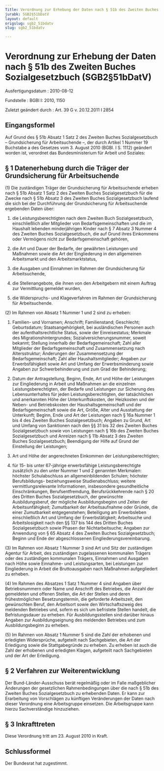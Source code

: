 ```yaml
---
Title: Verordnung zur Erhebung der Daten nach § 51b des Zweiten Buches Sozialgesetzbuch
jurabk: SGB2§51bDatV
layout: default
origslug: sgb2_51bdatv
slug: sgb2_51bdatv

---
```


# Verordnung zur Erhebung der Daten nach § 51b des Zweiten Buches Sozialgesetzbuch (SGB2§51bDatV)

Ausfertigungsdatum
:   2010-08-12

Fundstelle
:   BGBl I: 2010, 1150

Zuletzt geändert durch
:   Art. 39 G v. 20.12.2011 I 2854

## Eingangsformel

Auf Grund des § 51b Absatz 1 Satz 2 des Zweiten Buches
Sozialgesetzbuch – Grundsicherung für Arbeitsuchende –, der durch
Artikel 1 Nummer 19 Buchstabe a des Gesetzes vom 3. August 2010 (BGBl.
I S. 1112) geändert worden ist, verordnet das Bundesministerium für
Arbeit und Soziales:

## § 1 Datenerhebung durch die Träger der Grundsicherung für Arbeitsuchende

(1) Die zuständigen Träger der Grundsicherung für Arbeitsuchende
erheben nach § 51b Absatz 1 Satz 2 des Zweiten Buches Sozialgesetzbuch
für die Zwecke nach § 51b Absatz 3 des Zweiten Buches Sozialgesetzbuch
laufend die sich bei der Durchführung der Grundsicherung für
Arbeitsuchende ergebenden Daten über:

1.  die Leistungsberechtigten nach dem Zweiten Buch Sozialgesetzbuch,
    einschließlich aller Mitglieder von Bedarfsgemeinschaften und die im
    Haushalt lebenden minderjährigen Kinder nach § 7 Absatz 3 Nummer 4 des
    Zweiten Buches Sozialgesetzbuch, die auf Grund ihres Einkommens oder
    Vermögens nicht zur Bedarfsgemeinschaft gehören,


2.  die Art und Dauer der Bedarfe, der gewährten Leistungen und Maßnahmen
    sowie die Art der Eingliederung in den allgemeinen Arbeitsmarkt und
    den Arbeitsmarktstatus,


3.  die Ausgaben und Einnahmen im Rahmen der Grundsicherung für
    Arbeitsuchende,


4.  die Stellenangebote, die ihnen von den Arbeitgebern mit einem Auftrag
    zur Vermittlung gemeldet wurden,


5.  die Widerspruchs- und Klageverfahren im Rahmen der Grundsicherung für
    Arbeitsuchende.




(2) Im Rahmen von Absatz 1 Nummer 1 und 2 sind zu erheben:

1.  Familien- und Vornamen; Anschrift; Familienstand; Geschlecht;
    Geburtsdatum; Staatsangehörigkeit, bei ausländischen Personen auch der
    aufenthaltsrechtliche Status, sowie der Einreisestatus; Merkmale des
    Migrationshintergrundes; Sozialversicherungsnummer, soweit bekannt;
    Stellung innerhalb der Bedarfsgemeinschaft; Zahl aller Mitglieder der
    Bedarfsgemeinschaft und Zusammensetzung nach Altersstruktur;
    Änderungen der Zusammensetzung der Bedarfsgemeinschaft; Zahl aller
    Haushaltsmitglieder; Angaben zur Erwerbsfähigkeit sowie Art und Umfang
    der Erwerbsminderung sowie Angaben zur Schwerbehinderung und zum Grad
    der Behinderung;


2.  Datum der Antragstellung, Beginn, Ende, Art und Höhe der Leistungen
    zur Eingliederung in Arbeit und Maßnahmen an die einzelnen
    Leistungsberechtigten, der Bedarfe und Leistungen zur Sicherung des
    Lebensunterhaltes für jeden Leistungsberechtigten, der tatsächlichen
    und anerkannten Höhe der Unterkunftskosten, der Heizkosten und der
    Neben- und Betriebskosten der Haushaltsgemeinschaft und der
    Bedarfsgemeinschaft sowie die Art, Größe, Alter und Ausstattung der
    Unterkunft; Beginn, Ende und Art der Leistungen nach § 16a Nummer 1
    bis 4 des Zweiten Buches Sozialgesetzbuch; Angaben zu Grund, Art und
    Umfang von Sanktionen nach den §§ 31 bis 32 des Zweiten Buches
    Sozialgesetzbuch sowie von Leistungen nach § 16b des Zweiten Buches
    Sozialgesetzbuch und Anreizen nach § 11b Absatz 3 des Zweiten Buches
    Sozialgesetzbuch; Beendigung der Hilfe auf Grund der Einstellung der
    Leistungen;


3.  Art und Höhe der angerechneten Einkommen der Leistungsberechtigten;


4.  für 15- bis unter 67-jährige erwerbsfähige Leistungsberechtigte
    zusätzlich zu den unter Nummer 1 und 2 genannten Merkmalen: höchster
    Schulabschluss an allgemeinbildenden Schulen; höchster Berufsbildungs-
    beziehungsweise Studienabschluss; weitere vermittlungsrelevante
    Informationen, insbesondere gesundheitliche Einschränkungen,
    Berufsentfremdung, Berufsrückkehrende nach § 20 des Dritten Buches
    Sozialgesetzbuch, der gewünschte Ausbildungsberuf, der mögliche
    Ausbildungsbeginn und Zeiten der Arbeitsunfähigkeit; Zumutbarkeit der
    Arbeitsaufnahme oder Gründe, die einer Zumutbarkeit entgegenstehen;
    Beteiligung am Erwerbsleben einschließlich Art und Umfang der
    Erwerbstätigkeit; Arbeitsuche und Arbeitslosigkeit nach den §§ 137 bis
    144 des Dritten Buches Sozialgesetzbuch sowie Phasen der
    Nichtarbeitsuche; Angaben zur Anwendung von § 65 Absatz 4 des Zweiten
    Buches Sozialgesetzbuch; Beginn und Ende der abgeschlossenen
    Eingliederungsvereinbarung.




(3) Im Rahmen von Absatz 1 Nummer 3 sind Art und Sitz der zuständigen
Agentur für Arbeit, des zuständigen zugelassenen kommunalen Trägers
oder des zuständigen kommunalen Trägers, Einnahmen und Ausgaben nach
Höhe sowie Einnahme- und Leistungsarten, bei Leistungen zur
Eingliederung in Arbeit die Bruttoausgaben nach Maßnahmen
aufgegliedert zu erheben.

(4) Im Rahmen des Absatzes 1 Satz 1 Nummer 4 sind Angaben über
Betriebsnummern oder Name und Anschrift des Betriebes, die Anzahl der
gemeldeten und offenen Stellen, die Art der Stellen und deren
frühestmöglichen Besetzungstermin, die geforderte Arbeitszeit, den
gewünschten Beruf, den Arbeitsort sowie den Wirtschaftszweig des
meldenden Betriebes und, sofern es sich um befristete Stellen handelt,
die Befristungsdauer zu erheben. Für Ausbildungsstellen sind darüber
hinaus Angaben zur Ausbildungseignung des meldenden Betriebes und zum
Ausbildungsbeginn zu erheben.

(5) Im Rahmen von Absatz 1 Nummer 5 sind die Zahl der erhobenen und
erledigten Widersprüche, aufgeteilt nach Sachgebieten, die Art der
Erledigung sowie die Stattgabegründe zu erheben. Zu erheben ist auch
die Zahl der erhobenen und erledigten Klagen, aufgeteilt nach
Sachgebieten und der Art der Erledigung.

## § 2 Verfahren zur Weiterentwicklung

Der Bund-Länder-Ausschuss berät regelmäßig oder im Falle maßgeblicher
Änderungen der gesetzlichen Rahmenbedingungen über die nach § 51b des
Zweiten Buches Sozialgesetzbuch zu erhebenden Daten. Er kann zur
Erarbeitung von Vorschlägen zu künftigen Veränderungen der Daten nach
dieser Verordnung eine Arbeitsgruppe einsetzen. Die Arbeitsgruppe kann
hierzu Sachverständige hinzuziehen.

## § 3 Inkrafttreten

Diese Verordnung tritt am 23. August 2010 in Kraft.

## Schlussformel

Der Bundesrat hat zugestimmt.

